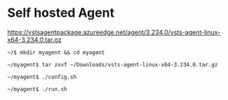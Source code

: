# Self hosted Agent

https://vstsagentpackage.azureedge.net/agent/3.234.0/vsts-agent-linux-x64-3.234.0.tar.gz

```
~/$ mkdir myagent && cd myagent
```

```
~/myagent$ tar zxvf ~/Downloads/vsts-agent-linux-x64-3.234.0.tar.gz
```

```
~/myagent$ ./config.sh
```
```
~/myagent$ ./run.sh
```
